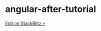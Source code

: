 # angular-after-tutorial

[Edit on StackBlitz ⚡️](https://stackblitz.com/edit/angular-after-tutorial)